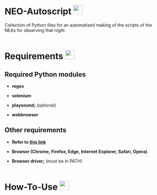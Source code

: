 # NEO-Autoscript <img src='https://image.flaticon.com/icons/png/512/547/547436.png' width='30'/>

Collection of Python files for an automatized making of the scripts of the NEAs for observing that night.  
&nbsp;

# Requirements <img src='https://image.flaticon.com/icons/png/512/4295/4295919.png' width='30'/>

## Required Python modules

- **regex**

- **selenium**
- **playsound;** (optional)
- **webbrowser**

## Other requirements

- **Refer to [this link](https://translate.google.hr/?hl=hr&sl=hr&tl=en&text=pozovi%20se%20na&op=translate)**

- **Browser (Chrome, Firefox, Edge, Internet Explorer, Safari, Opera)**
- **Browser driver;** (must be in PATH)
  &nbsp;  
  &nbsp;

# How-To-Use <img src='https://image.flaticon.com/icons/png/512/1321/1321639.png' width='30'/>
